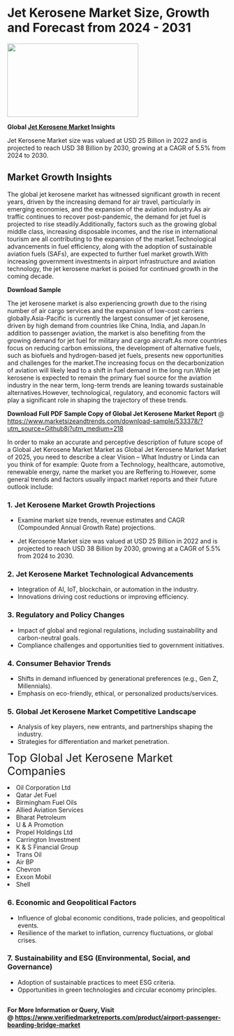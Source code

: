 <H1>Jet Kerosene Market Size, Growth and Forecast from 2024 - 2031</H1><img class="aligncenter size-medium wp-image-584254" src="https://thirdeyenews.in/wp-content/uploads/2024/09/Global-Market-Research-300x168.jpeg" alt="" width="300" height="168" /><p><strong>Global&nbsp;<a href="https://www.marketsizeandtrends.com/download-sample/533378/?utm_source=Github8j?utm_medium=218">Jet Kerosene Market</a> Insights</strong></p><p>Jet Kerosene Market size was valued at USD 25 Billion in 2022 and is projected to reach USD 38 Billion by 2030, growing at a CAGR of 5.5% from 2024 to 2030.</p><p><h2>Market Growth Insights</h2> <p>The global jet kerosene market has witnessed significant growth in recent years, driven by the increasing demand for air travel, particularly in emerging economies, and the expansion of the aviation industry.As air traffic continues to recover post-pandemic, the demand for jet fuel is projected to rise steadily.Additionally, factors such as the growing global middle class, increasing disposable incomes, and the rise in international tourism are all contributing to the expansion of the market.Technological advancements in fuel efficiency, along with the adoption of sustainable aviation fuels (SAFs), are expected to further fuel market growth.With increasing government investments in airport infrastructure and aviation technology, the jet kerosene market is poised for continued growth in the coming decade.</p> <p><strong>Download Sample</strong></p> <p>The jet kerosene market is also experiencing growth due to the rising number of air cargo services and the expansion of low-cost carriers globally.Asia-Pacific is currently the largest consumer of jet kerosene, driven by high demand from countries like China, India, and Japan.In addition to passenger aviation, the market is also benefiting from the growing demand for jet fuel for military and cargo aircraft.As more countries focus on reducing carbon emissions, the development of alternative fuels, such as biofuels and hydrogen-based jet fuels, presents new opportunities and challenges for the market.The increasing focus on the decarbonization of aviation will likely lead to a shift in fuel demand in the long run.While jet kerosene is expected to remain the primary fuel source for the aviation industry in the near term, long-term trends are leaning towards sustainable alternatives.However, technological, regulatory, and economic factors will play a significant role in shaping the trajectory of these trends.</p> <p><span class=""><strong>Download Full PDF Sample Copy of Global Jet Kerosene Market Report</strong> @ <a href="https://www.marketsizeandtrends.com/download-sample/533378/?utm_source=Github8j?utm_medium=218" target="_blank">https://www.marketsizeandtrends.com/download-sample/533378/?utm_source=Github8j?utm_medium=218</a></span></p><p>In order to make an accurate and perceptive description of future scope of a Global&nbsp;Jet Kerosene Market Market as Global&nbsp;Jet Kerosene Market Market of 2025, you need to describe a clear Vision &ndash; What Industry or Linda can you think of for example: Quote from a Technology, healthcare, automotive, renewable energy, name the market you are Reffering to.However, some general trends and factors usually impact market reports and their future outlook include:</p><h3>1.&nbsp;<strong>Jet Kerosene Market Growth Projections</strong></h3><ul><li>Examine market size trends, revenue estimates and CAGR (Compounded Annual Growth Rate) projections.</li><li><p>Jet Kerosene Market size was valued at USD 25 Billion in 2022 and is projected to reach USD 38 Billion by 2030, growing at a CAGR of 5.5% from 2024 to 2030.</p></li></ul><h3>2.&nbsp;<strong>Jet Kerosene Market Technological Advancements</strong></h3><ul><li>Integration of AI, IoT, blockchain, or automation in the industry.</li><li>Innovations driving cost reductions or improving efficiency.</li></ul><h3>3.&nbsp;<strong>Regulatory and Policy Changes</strong></h3><ul><li>Impact of global and regional regulations, including sustainability and carbon-neutral goals.</li><li>Compliance challenges and opportunities tied to government initiatives.</li></ul><h3>4.&nbsp;<strong>Consumer Behavior Trends</strong></h3><ul><li>Shifts in demand influenced by generational preferences (e.g., Gen Z, Millennials).</li><li>Emphasis on eco-friendly, ethical, or personalized products/services.</li></ul><h3>5.&nbsp;<strong>Global Jet Kerosene Market Competitive Landscape</strong></h3><ul><li>Analysis of key players, new entrants, and partnerships shaping the industry.</li><li>Strategies for differentiation and market penetration.</li></ul><p data-pm-slice="1 1 []"><span style="color: inherit; font-family: inherit; font-size: 25px;">Top Global Jet Kerosene Market Companies</span></p><div class="" data-test-id=""><p><li>Oil Corporation Ltd</li><li> Qatar Jet Fuel</li><li> Birmingham Fuel Oils</li><li> Allied Aviation Services</li><li> Bharat Petroleum</li><li> U & A Promotion</li><li> Propel Holdings Ltd</li><li> Carrington Investment</li><li> K & S Financial Group</li><li> Trans Oil</li><li> Air BP</li><li> Chevron</li><li> Exxon Mobil</li><li> Shell</li></p></div><h3>6.&nbsp;<strong>Economic and Geopolitical Factors</strong></h3><ul><li>Influence of global economic conditions, trade policies, and geopolitical events.</li><li>Resilience of the market to inflation, currency fluctuations, or global crises.</li></ul><h3>7.&nbsp;<strong>Sustainability and ESG (Environmental, Social, and Governance)</strong></h3><ul><li>Adoption of sustainable practices to meet ESG criteria.</li><li>Opportunities in green technologies and circular economy principles.</li></ul><h2><strong style="font-size: 14px;">For More Information or Query, Visit @&nbsp;</strong><a style="background-color: #ffffff; font-size: 14px;" href="https://www.marketsizeandtrends.com/report/jet-kerosene-market/" target="_blank">https://www.verifiedmarketreports.com/product/airport-passenger-boarding-bridge-market</a></h2>